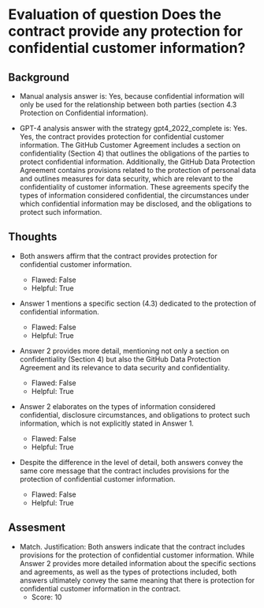 # Evaluation of question Does the contract provide any protection for confidential customer information?
## Background
- Manual analysis answer is: Yes, because confidential information will only be used for the relationship between both parties (section 4.3 Protection on Confidential information).

- GPT-4 analysis answer with the strategy gpt4_2022_complete is: Yes. Yes, the contract provides protection for confidential customer information. The GitHub Customer Agreement includes a section on confidentiality (Section 4) that outlines the obligations of the parties to protect confidential information. Additionally, the GitHub Data Protection Agreement contains provisions related to the protection of personal data and outlines measures for data security, which are relevant to the confidentiality of customer information. These agreements specify the types of information considered confidential, the circumstances under which confidential information may be disclosed, and the obligations to protect such information.
## Thoughts
- Both answers affirm that the contract provides protection for confidential customer information.
  - Flawed: False
  - Helpful: True

- Answer 1 mentions a specific section (4.3) dedicated to the protection of confidential information.
  - Flawed: False
  - Helpful: True

- Answer 2 provides more detail, mentioning not only a section on confidentiality (Section 4) but also the GitHub Data Protection Agreement and its relevance to data security and confidentiality.
  - Flawed: False
  - Helpful: True

- Answer 2 elaborates on the types of information considered confidential, disclosure circumstances, and obligations to protect such information, which is not explicitly stated in Answer 1.
  - Flawed: False
  - Helpful: True

- Despite the difference in the level of detail, both answers convey the same core message that the contract includes provisions for the protection of confidential customer information.
  - Flawed: False
  - Helpful: True

## Assesment
- Match. Justification: Both answers indicate that the contract includes provisions for the protection of confidential customer information. While Answer 2 provides more detailed information about the specific sections and agreements, as well as the types of protections included, both answers ultimately convey the same meaning that there is protection for confidential customer information in the contract.
  - Score: 10

